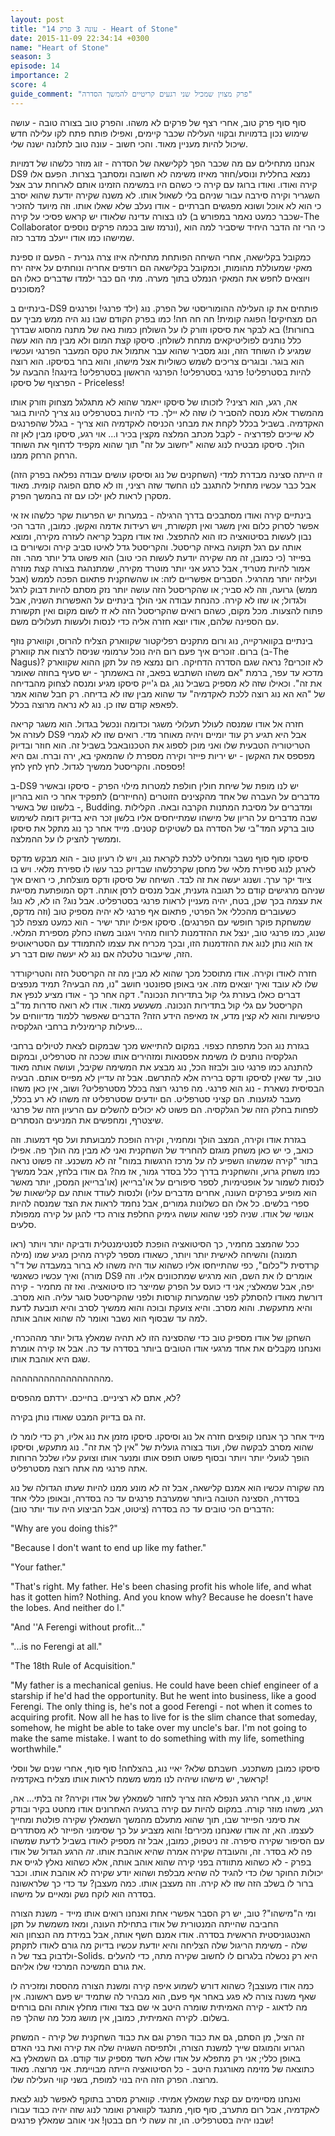```yaml
---
layout: post
title: "עונה 3 פרק 14 - Heart of Stone"
date: 2015-11-09 22:34:14 +0300
name: "Heart of Stone"
season: 3
episode: 14
importance: 2
score: 4
guide_comment: "פרק מצוין שמכיל שני רגעים קריטיים להמשך הסדרה"
---
```

סוף סוף פרק טוב, אחרי רצף של פרקים לא משהו. והפרק טוב בצורה טובה - עושה שימוש נכון בדמויות ובקווי העלילה שכבר קיימים, ואפילו פותח פתח לקו עלילה חדש שיכול להיות מעניין מאוד. והכי חשוב - עונה טוב לתלונה ישנה שלי.

אנחנו מתחילים עם מה שכבר הפך לקלישאה של הסדרה - זוג מוזר כלשהו של דמויות DS9 נמצא בחללית ונוסע/חוזר מאיזו משימה לא חשובה ומסתבך בצרות. הפעם אלו קירה ואודו. ואודו ברוגז עם קירה כי כשהם היו במשימה הזמינו אותם לארוחת ערב אצל השגריר וקירה סירבה עבור שניהם בלי לשאול אותו. לא משנה שקירה יודעת שהוא יסרב כי הוא לא אוכל ושונא מפגשים חברתיים - אודו נעלב שלא שאלו אותו. וזה מיועד להזכיר לנו בצורה עדינה שלאודו יש קראש פסיכי על קירה (שכבר כמעט נאמר במפורש ב-The Collaborator ונרמז שוב בכמה פרקים נוספים), כי הרי זה הדבר היחיד שיסביר למה הוא שמישהו כמו אודו ייעלב מדבר כזה.

כמקובל בקלישאה, אחרי השיחה הפותחת מתחילה איזו צרה גנרית - הפעם זו ספינת מאקי שמעוללת מהומות, וכמקובל בקלישאה הם רודפים אחריה ונוחתים על איזה ירח ויוצאים לחפש את המאקי הנמלט בתוך מערה. מתי הם כבר ילמדו שדברים כאלו הם מסוכנים?

בינתיים ב-DS9 פותחים את קו העלילה ההומוריסטי של הפרק. נוג (ילד פרנגי! ופרנגים הם מצחיקים! הפוגה קומית! חה חה חה! כמו בפרק הקודם שבו נוג היה ממש מביך עם בחורות!) בא לבקר את סיסקו וזורק לו על השולחן כמות נאה של מתנה מהסוג שבדרך כלל נותנים לפוליטיקאים מתחת לשולחן. סיסקו קצת המום ולא מבין מה הוא עשה שמגיע לו השוחד הזה, ונוג מסביר שהוא עבר אתמול את טקס המעבר הפרנגי ועכשיו הוא בוגר. ובוגרים צריכים לשמש כשוליות אצל מישהו, והוא בחר בסיסקו. הוא רוצה להיות בסטרפליט! פרנגי בסטרפליט! הפרנגי הראשון בסטרפליט! בזינגה! ההבעה על הפרצוף של סיסקו - Priceless!

אה, רגע, הוא רציני? לזכותו של סיסקו ייאמר שהוא לא מתגלגל מצחוק וזורק אותו מהמשרד אלא מנסה להסביר לו שזה לא יילך. כדי להיות בסטרפליט נוג צריך להיות בוגר האקדמיה. בשביל בכלל לקחת את מבחני הכניסה לאקדמיה הוא צריך - בגלל שהפרנגים לא שייכים לפדרציה - לקבל מכתב המלצה מקצין בכיר ו... אוי רגע, סיסקו מבין לאן זה הולך. סיסקו מבטיח לנוג שהוא "יחשוב על זה" תוך שהוא מקפיד לדחוף את השוחד הרחק הרחק ממנו.

זו הייתה סצינה מבדרת למדי (השחקנים של נוג וסיסקו עושים עבודה נפלאה בפרק הזה) אבל כבר עכשיו מתחיל להתגנב לנו החשד שזה רציני, וזו לא סתם הפוגה קומית. מאוד מסקרן לראות לאן ילכו עם זה בהמשך הפרק.

בינתיים קירה ואודו מסתבכים בדרך הרגילה - במערות יש הפרעות שקר כלשהו אז אי אפשר לסרוק כלום ואין משגר ואין תקשורת, ויש רעידות אדמה ואקשן. כמובן, הדבר הכי נבון לעשות בסיטואציה כזו הוא להתפצל. ואז אודו מקבל קריאה לעזרה מקירה, ומוצא אותה עם רגל תקועה באיזה קריסטל. והקריסטל גדל לאיטו סביב קירה וכשיורים בו בפייזר (כי כמובן, זה מה שקירה יודעת לעשות הכי טוב) הוא פשוט גדל יותר מהר. וזה אמור להיות מטריד, אבל כרגע אני יותר מוטרד מקירה, שמתנהגת בצורה קצת מוזרה ועליזה יותר מהרגיל. הסברים אפשריים לזה: או שהשחקנית פתאום הפכה לממש (אבל ממש) גרועה, וזה לא סביר; או שהקריסטל הזה עושה יותר נזק מסתם להיות דבוק לרגל ולגדול; או שזו לא קירה. כהנחת עבודה אני הולך בינתיים על האפשרות השניה, אבל פתוח להצעות. מכל מקום, כשהם רואים שהקריסטל הזה לא זז לשום מקום ואין תקשורת עם הספינה שלהם, אודו יוצא חזרה אליה כדי לנסות ולעשות תעלולים משם.

בינתיים בקווארקייה, נוג ורום מתקנים רפליקטור שקווארק הצליח להרוס, וקווארק נוזף ברום. זוכרים איך פעם רום היה נוכל ערמומי שניסה לרצוח את קווארק (ב-The Nagus)? לא זוכרים? נראה שגם הסדרה הדחיקה. רום נמצא פה על תקן ההוא שקווארק מדכא עד עפר, ברמת "אם משהו השתבש בפאב, זה באשמתך - יש סעיף בחוזה שאומר את זה". וכאילו שזה לא מספיק בשביל נוג, גם ג'ייק סיסקו מגיע ומנסה לצחוק מהבדיחה של "הא הא נוג רוצה ללכת לאקדמיה" עד שהוא מבין שזו לא בדיחה. רק חבל שהוא אמר לפאפא קודם שזו כן. נוג לא נראה מרוצה בכלל.

חזרה אל אודו שמנסה לעולל תעלולי משגר וכדומה ונכשל בגדול. הוא משגר קריאה לעזרה אל DS9 אבל היא תגיע רק עוד יומיים ויהיה מאוחר מדי. רואים שזו לא לגמרי הטריטוריה הטבעית שלו ואני מוכן לספוג את הטכנובאבל בשביל זה. הוא חוזר ובדיוק מפספס את האקשן - יש יריות פייזר וקירה מספרת לו שהמאקי בא, ירה וברח. וגם היא פספסה. והקריסטל ממשיך לגדול. לחץ לחץ לחץ!

ב-DS9 יש לנו מופת של שיחת חולין חולפת למטרות מילוי הפרק - סיסקו ובאשיר מדברים על העברה של אחד מהקצינים הזוטרים (החייזרים) לתפקיד אחר כי הוא בהריון - בלשונו של באשיר, Budding. ומדברים על מסיבת המתנות הקרבה ובאה. הקלילות שבה מדברים על הריון של מישהו שמתייחסים אליו בלשון זכר היא בדיוק דומה לשימוש טוב ברקע המד"בי של הסדרה גם לשטיקים קטנים. מייד אחר כך נוג מתקל את סיסקו וממשיך להציק לו על ההמלצה.

סיסקו סוף סוף נשבר ומחליט ללכת לקראת נוג, ויש לו רעיון טוב - הוא מבקש מדקס לארגן לנוג ספירת מלאי של מחסן שקרכלשהו שבדיוק כבר עשו לו ספירת מלאי. ויש בו ציוד יקר ערך. ושנוג יעשה את זה לבד. השיחה של סיסקו ודקס מוצלחת, כי רואים איך שניהם מרגישים קודם כל תגובה גזענית, אבל מנסים לרסן אותה. דקס המופתעת מסייגת את עצמה בכך שכן, בטח, יהיה מעניין לראות פרנגי בסטרפליט. אבל נוג? הו לא, לא נוג! כשעוברים מהכללי אל הפרטי, פתאום אף פרנגי לא יהיה מספיק טוב (וזה מדקס, שמשחקת פוקר חופשי עם הפרנגים). סיסקו אפילו יותר ישיר - הוא כמעט מצפה לכך שנוג, כמו פרנגי טוב, ינצל את ההזדמנות לרווח מהיר ויגנוב משהו כחלק מספירת המלאי. אז הוא נותן לנוג את ההזדמנות הזו, ובכך מכריח את עצמו להתמודד עם הסטריאוטיפ הזה, שיעבור טלטלה אם נוג לא יעשה שום דבר רע.

חזרה לאודו וקירה. אודו מתוסכל מכך שהוא לא מבין מה זה הקריסטל הזה והטריקורדר שלו לא עובד ואיך יוצאים מזה. אני באופן ספונטני חושב "נו, מה הבעיה? תמיד מנפצים דברים כאלו בעזרת גלי קול בתדירות הנכונה". דקה אחר כך - אודו מציע לנפץ את הקריסטל עם גלי קול בתדירות הנכונה. משעשע מאוד. אודו לא רואה סדרות מד"ב טיפשיות והוא לא קצין מדע, אז מאיפה הידע הזה? הדברים שאפשר ללמוד מדיווחים על פעילות קרימינלית ברחבי הגלקסיה... 

בגזרת נוג הכל מתפתח כצפוי. במקום להתייאש מכך שבמקום לצאת לטיולים ברחבי הגלקסיה נותנים לו משימת אפסנאות ומזהירים אותו שככה זה סטרפליט, ובמקום להתנהג כמו פרנגי טוב ולבזוז הכל, נוג מבצע את המשימה שקיבל, ועושה אותה מאוד טוב, עד שאין לסיסקו ודקס ברירה אלא להתרשם. אבל זה עדיין לא מפייס אותם. הבעיה הבסיסית נשארת - נוג הוא פרנגי. מה פרנגי רוצה בכלל מסטרפליט? ושוב, אין כאן משהו מעבר לגזענות. הם קציני סטרפליט. הם יודעים שסטרפליט זה משהו לא רע בכלל, לפחות בחלק הזה של הגלקסיה. הם פשוט לא יכולים להשלים עם הרעיון הזה של פרנגי שיצטרף, ומחפשים את המניעים הנסתרים.

בגזרת אודו וקירה, המצב הולך ומחמיר, וקירה הופכת למבועתת ועל סף דמעות. וזה כואב, כי יש כאן משחק מוגזם להחריד של השחקנית ואני לא מבין מה הולך פה. אפילו בתור "קירה שמשהו השפיע לה על מרכז הרגשות במוח" זה לא משכנע. זה פשוט נראה כמו משחק גרוע, והשחקנית בדרך כלל בסדר גמור, אז מה? גם אודו בלחץ, אבל ממשיך לנסות לשמור על אופטימיות, לספר סיפורים על או'ברייאן (או'ברייאן המסכן, יותר מאשר הוא מופיע בפרקים העונה, אחרים מדברים עליו) ולנסות לעודד אותה עם קלישאות של ספרי בלשים. כל אלו הם כשלונות גמורים, אבל נחמד לראות את הצד שמנסה להיות אנושי של אודו. שניה לפני שהוא עושה גימיק החלפת צורה כדי להגן על קירה ממפולת סלעים.

ככל שהמצב מחמיר, כך הסיטואציה הופכת לסנטימנטלית ודביקה יותר ויותר (ראו תמונה) והשיחה לאישית יותר ויותר, כשאודו מספר לקירה מהיכן מגיע שמו (מילה קרדסית ל"כלום", כפי שהתייחסו אליו כשהוא עוד היה משהו לא ברור במעבדה של ד"ר מורה) ואיך עכשיו כשאנשי DS9 אומרים לו את השם, הוא מרגיש שמתכוונים אליו. וזה יפה, אבל שמאלצי; אני די כועס על הפרק שמייצר כזו סיטואציה. ואז זה מחמיר - קירה דורשת מאודו להסתלק לפני שהמערות קורסות ולפני שהקריסטל סוגר עליה. הוא מסרב. והיא מתעקשת. והוא מסרב. והיא צועקת ובוכה והוא ממשיך לסרב והיא תובעת לדעת למה עד שבסוף הוא נשבר ואומר לה שהוא אוהב אותה.

השחקן של אודו מספיק טוב כדי שהסצינה הזו לא תהיה שמאלץ גדול יותר מההכרחי, ואנחנו מקבלים את אחד מרגעי אודו הטובים ביותר בסדרה עד כה. אבל אז קירה אומרת שגם היא אוהבת אותו.

מההההההההההההההההה.

לא, אתם לא רציניים. בחייכם. ירדתם מהפסים?

זה גם בדיוק המבט שאודו נותן בקירה.

מייד אחר כך אנחנו קופצים חזרה אל נוג וסיסקו. סיסקו מזמן את נוג אליו, רק כדי לומר לו שהוא מסרב לבקשה שלו, ועוד בצורה גועלית של "אין לך את זה". נוג מתעקש, וסיסקו הופך לגועלי יותר ויותר ובסוף פשוט תופס אותו ומנער אותו וצועק עליו שלכל הרוחות אתה פרנגי מה אתה רוצה מסטרפליט.

מה שקורה עכשיו הוא אמנם קלישאה, אבל זה לא מונע ממנו להיות שעתו הגדולה של נוג בסדרה, הסצינה הטובה ביותר שמערבת פרנגים עד כה בסדרה, ובאופן כללי אחד הדברים הכי טובים עד כה בסדרה (ציטוט, אבל הביצוע היה עוד יותר טוב):

"Why are you doing this?"

"Because l don't want to end up like my father."

"Your father."

"That's right. My father. He's been chasing profit his whole life, and what has it gotten him? Nothing. And you know why? Because he doesn't have the lobes. And neither do l."

"And ''A Ferengi without profit..."

"...is no Ferengi at all."

"The 18th Rule of Acquisition."

"My father is a mechanical genius. He could have been chief engineer of a starship if he'd had the opportunity. But he went into business, like a good Ferengi. The only thing is, he's not a good Ferengi - not when it comes to acquiring profit. Now all he has to live for is the slim chance that someday, somehow, he might be able to take over my uncle's bar. l'm not going to make the same mistake. l want to do something with my life, something worthwhile."

סיסקו כמובן משתכנע. חשבתם שלא? יאיי נוג, בהצלחה! סוף סוף, אחרי שנים של ווסלי קראשר, יש מישהו שיהיה לנו ממש משמח לראות אותו מצליח באקדמיה!

אויש, נו, אחרי הרגע הנפלא הזה צריך לחזור לשמאלץ של אודו וקירה? זה בלתי... אה, רגע, משהו מוזר קורה. במקום להיות עם קירה ברגעיה האחרונים אודו מחטט בקיר ובודק את סימני הפייזר שבו, תוך שהוא מתעלם מהמשך השמאלץ שקירה פולטת ומחייך לעצמו. הא, זה אודו שאנחנו מכירים! והוא מצביע על כך שסימוני הפייזר לא מסתדרים עם הסיפור שקירה סיפרה. זה ניטפוק, כמובן, אבל זה מספיק לאודו בשביל לדעת שמשהו פה לא בסדר. זה, והעובדה שקירה אמרה שהיא אוהבת אותו. *זה* הרגע הגדול של אודו בפרק - לא כשהוא מתוודה בפני קירה שהוא אוהב אותה, אלא כשהוא נאלץ לגייס את יכולות החוקר שלו כדי להגיד לה שהיא מבלפת ושהוא יודע שקירה לא אוהבת אותו. וכבר ברור לו בשלב הזה שזו לא קירה. וזה מעצבן אותו. כמה מעצבן? עד כדי כך שלראשונה בסדרה הוא לוקח נשק ומאיים על מישהו.

ומי ה"מישהו"? טוב, יש רק הסבר אפשרי אחת ואנחנו רואים אותו מייד - משנת הצורה החביבה שהייתה המנטורית של אודו בתחילת העונה, ומאז משמשת על תקן האנטגוניסטית הראשית בסדרה. אודו אמנם חשף אותה, אבל במידת מה הנצחון הוא שלה - משימת הריגול שלה הצליחה והיא יודעת עכשיו בדיוק מה גורם לאודו לתקתק ולדבוק בצד של ה-Solids. היא רק נכשלה בלגרום לו לחשוב שקירה מתה, כדי להעלים את גורם המשיכה המרכזי שלו אליהם.

כמה אודו מעוצבן? כשהוא דורש לשמוע איפה קירה ומשנת הצורה מהססת ומזכירה לו שאף משנה צורה לא פגע באחר אף פעם, הוא מבהיר לה שתמיד יש פעם ראשונה. אין מה לדאוג - קירה האמיתית שומרה היטב אי שם בצד ואודו מחלץ אותה והם בורחים בשלום. לקירה האמיתית, כמובן, אין מושג מכל מה שהלך פה.

זה הציל, מן הסתם, גם את כבוד הפרק וגם את כבוד השחקנית של קירה - המשחק הגרוע והמוגזם שייך למשנת הצורה, ולתפיסה השגויה שלה את קירה ואת בני האדם באופן כללי; אני רק מתפלא על אודו שלא חשד מספיק עוד קודם. גם השמאלץ בא כתוצאה של מזימה מאורגנת היטב - כל הסיטואציה הייתה מבויימת. אני מרוצה. מאוד מרוצה. הפרק הזה היה בנוי למופת, בשני קווי העלילה שלו.

ואנחנו מסיימים עם קצת שמאלץ אמיתי. קווארק מסרב בתוקף לאפשר לנוג לצאת לאקדמיה, אבל רום מתערב, סוף סוף, מתנגד לקווארק ואומר לנוג שזה יהיה כבוד עבורו שבנו יהיה בסטרפליט. הו, זה עשה לי חם בבטן! אני אוהב שמאלץ פרנגים!
